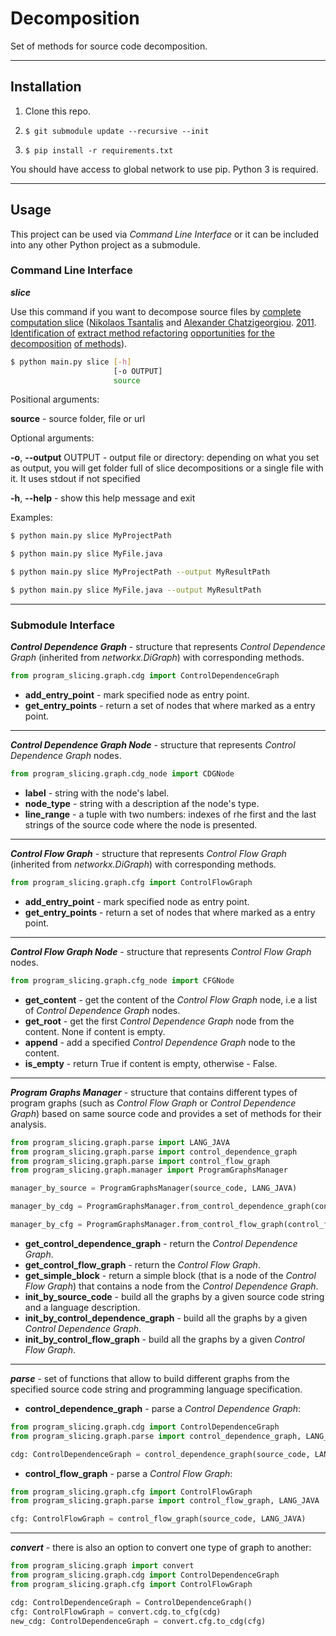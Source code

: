 # Decomposition
Set of methods for source code decomposition.
___
## Installation
1. Clone this repo.

2. ```$ git submodule update --recursive --init```

3. ```$ pip install -r requirements.txt```

You should have access to global network to use pip. Python 3 is required.

___
## Usage

This project can be used via _Command Line Interface_ or 
it can be included into any other Python project as a submodule.

### Command Line Interface

***slice***

Use this command if you want to decompose source files by
<a href="https://dl.acm.org/doi/abs/10.1016/j.jss.2011.05.016">
complete computation slice</a>
(<a href="https://dl.acm.org/profile/81100156989">Nikolaos Tsantalis</a> and
<a href="https://dl.acm.org/profile/81100540580">Alexander Chatzigeorgiou</a>.
<a href="https://en.wikipedia.org/wiki/2011">2011</a>.
<a href="https://en.wikipedia.org/wiki/Identification">Identification of</a>
<a href="https://en.wikipedia.org/wiki/Code_refactoring">extract method refactoring</a>
<a href="https://en.wikipedia.org/wiki/Opportunity">opportunities</a>
<a href="https://en.wikipedia.org/wiki/Decomposition">for the decomposition</a>
<a href="https://en.wikipedia.org/wiki/Method">of methods</a>).

```bash
$ python main.py slice [-h]
                       [-o OUTPUT]
                       source
```

Positional arguments:

**source** - source folder, file or url

Optional arguments:

**-o**, **--output** OUTPUT -
output file or directory: depending on what you set as output, 
you will get folder full of slice decompositions or a single file with it.
It uses stdout if not specified

**-h**, **--help** - show this help message and exit

Examples:
```bash
$ python main.py slice MyProjectPath
```

```bash
$ python main.py slice MyFile.java
```

```bash
$ python main.py slice MyProjectPath --output MyResultPath
```

```bash
$ python main.py slice MyFile.java --output MyResultPath
```

___

### Submodule Interface

***Control Dependence Graph*** - structure that represents _Control Dependence Graph_ 
(inherited from _networkx.DiGraph_) with corresponding methods.

```python
from program_slicing.graph.cdg import ControlDependenceGraph
```

- **add_entry_point** - mark specified node as entry point.
- **get_entry_points** - return a set of nodes that where marked as a entry point.

___

***Control Dependence Graph Node*** - structure that represents _Control Dependence Graph_ nodes.

```python
from program_slicing.graph.cdg_node import CDGNode
```

- **label** - string with the node's label.
- **node_type** - string with a description af the node's type.
- **line_range** - a tuple with two numbers:
indexes of rhe first and the last strings of the source code where the node is presented.

___

***Control Flow Graph*** - structure that represents _Control Flow Graph_ 
(inherited from _networkx.DiGraph_) with corresponding methods.

```python
from program_slicing.graph.cfg import ControlFlowGraph
```

- **add_entry_point** - mark specified node as entry point.
- **get_entry_points** - return a set of nodes that where marked as a entry point.

___

***Control Flow Graph Node*** - structure that represents _Control Flow Graph_ nodes.

```python
from program_slicing.graph.cfg_node import CFGNode
```

- **get_content** - get the content of the _Control Flow Graph_ node, i.e a list of  _Control Dependence Graph_ nodes.
- **get_root** - get the first _Control Dependence Graph_ node from the content. None if content is empty.
- **append** - add a specified _Control Dependence Graph_ node to the content.
- **is_empty** - return True if content is empty, otherwise - False.

___

***Program Graphs Manager*** - structure that contains different types of program graphs
(such as _Control Flow Graph_ or _Control Dependence Graph_) based on same source code
and provides a set of methods for their analysis.

```python
from program_slicing.graph.parse import LANG_JAVA
from program_slicing.graph.parse import control_dependence_graph
from program_slicing.graph.parse import control_flow_graph
from program_slicing.graph.manager import ProgramGraphsManager

manager_by_source = ProgramGraphsManager(source_code, LANG_JAVA)

manager_by_cdg = ProgramGraphsManager.from_control_dependence_graph(control_dependence_graph(source_code, LANG_JAVA))

manager_by_cfg = ProgramGraphsManager.from_control_flow_graph(control_flow_graph(source_code, LANG_JAVA))
```

- **get_control_dependence_graph** - return the _Control Dependence Graph_.
- **get_control_flow_graph** - return the _Control Flow Graph_.
- **get_simple_block** - return a simple block (that is a node of the _Control Flow Graph_) 
that contains a node from the _Control Dependence Graph_.
- **init_by_source_code** - build all the graphs by a given source code string and a language description.
- **init_by_control_dependence_graph** - build all the graphs by a given _Control Dependence Graph_.
- **init_by_control_flow_graph** - build all the graphs by a given _Control Flow Graph_.

___

***parse*** - set of functions that allow to build different graphs from the specified source code string
and programming language specification.

- **control_dependence_graph** - parse a _Control Dependence Graph_:

```python
from program_slicing.graph.cdg import ControlDependenceGraph
from program_slicing.graph.parse import control_dependence_graph, LANG_JAVA

cdg: ControlDependenceGraph = control_dependence_graph(source_code, LANG_JAVA)
```

- **control_flow_graph** - parse a _Control Flow Graph_:

```python
from program_slicing.graph.cfg import ControlFlowGraph
from program_slicing.graph.parse import control_flow_graph, LANG_JAVA

cfg: ControlFlowGraph = control_flow_graph(source_code, LANG_JAVA)
```

___

***convert*** - there is also an option to convert one type of graph to another:

```python
from program_slicing.graph import convert
from program_slicing.graph.cdg import ControlDependenceGraph
from program_slicing.graph.cfg import ControlFlowGraph

cdg: ControlDependenceGraph = ControlDependenceGraph()
cfg: ControlFlowGraph = convert.cdg.to_cfg(cdg)
new_cdg: ControlDependenceGraph = convert.cfg.to_cdg(cfg)
```
